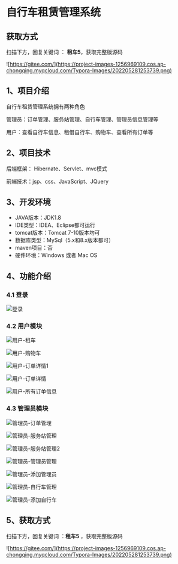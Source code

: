 # 自行车租赁管理系统

## 获取方式

扫描下方，回复关键词  ： **租车5**，获取完整版源码

![https://gitee.com/](https://project-images-1256969109.cos.ap-chongqing.myqcloud.com/Typora-Images/202205281253739.png)

## 1、项目介绍

自行车租赁管理系统拥有两种角色

管理员：订单管理、服务站管理、自行车管理、管理员信息管理等

用户：查看自行车信息、租借自行车、购物车、查看所有订单等


## 2、项目技术

后端框架： Hibernate、Servlet、mvc模式

前端技术：jsp、css、JavaScript、JQuery

## 3、开发环境

- JAVA版本：JDK1.8
- IDE类型：IDEA、Eclipse都可运行
- tomcat版本：Tomcat 7-10版本均可
- 数据库类型：MySql（5.x和8.x版本都可）
- maven项目：否 
- 硬件环境：Windows 或者 Mac OS


## 4、功能介绍

### 4.1 登录

![登录](https://project-images-1256969109.cos.ap-chongqing.myqcloud.com/Typora-Images/202208031052367.jpg)

### 4.2 用户模块

![用户-租车](https://project-images-1256969109.cos.ap-chongqing.myqcloud.com/Typora-Images/202208031052830.jpg)

![用户-购物车](https://project-images-1256969109.cos.ap-chongqing.myqcloud.com/Typora-Images/202208031052869.jpg)

![用户-订单详情1](https://project-images-1256969109.cos.ap-chongqing.myqcloud.com/Typora-Images/202208031052377.jpg)

![用户-订单详情](https://project-images-1256969109.cos.ap-chongqing.myqcloud.com/Typora-Images/202208031052072.jpg)

![用户-所有订单信息](https://project-images-1256969109.cos.ap-chongqing.myqcloud.com/Typora-Images/202208031052156.jpg)

### 4.3 管理员模块

![管理员-订单管理](https://project-images-1256969109.cos.ap-chongqing.myqcloud.com/Typora-Images/202208031052589.jpg)

![管理员-服务站管理](https://project-images-1256969109.cos.ap-chongqing.myqcloud.com/Typora-Images/202208031052587.jpg)

![管理员-服务站管理2](https://project-images-1256969109.cos.ap-chongqing.myqcloud.com/Typora-Images/202208031052954.jpg)

![管理员-管理员管理](https://project-images-1256969109.cos.ap-chongqing.myqcloud.com/Typora-Images/202208031052477.jpg)

![管理员-添加管理员](https://project-images-1256969109.cos.ap-chongqing.myqcloud.com/Typora-Images/202208031052620.jpg)

![管理员-自行车管理](https://project-images-1256969109.cos.ap-chongqing.myqcloud.com/Typora-Images/202208031053840.jpg)

![管理员-添加自行车](https://project-images-1256969109.cos.ap-chongqing.myqcloud.com/Typora-Images/202208031053616.jpg)

## 5、获取方式

扫描下方，回复关键词  ：**租车5** ，获取完整版源码



![https://gitee.com/](https://project-images-1256969109.cos.ap-chongqing.myqcloud.com/Typora-Images/202205281253739.png)

